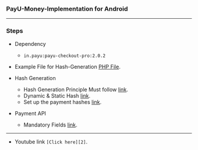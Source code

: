 
### PayU-Money-Implementation for Android
----------
### Steps
- Dependency 
  - `in.payu:payu-checkout-pro:2.0.2`
- Example File for Hash-Generation [PHP File][1].
  

- Hash Generation
  - Hash Generation Principle Must follow [link][3].
  - Dynamic & Static Hash [link][4].
  - Set up the payment hashes [link][5].
  
  
- Payment API 
  - Mandatory Fields [link][5].
---------
- Youtube link `[Click here][2]`.

 [1]: https://github.com/saxenahysm/PayU-Money-Android-Java/blob/master/payUMoneyHashGenerater.php
 [2]: https://www.youtube.com/watch?v=GvaoZC6jMIE
 [3]: https://payumobile.gitbook.io/sdk-integration/hash-generation
 [4]: https://payumobile.gitbook.io/sdk-integration/android/payucheckoutpro/hash-details
 [5]: https://payumobile.gitbook.io/sdk-integration/android/payucheckoutpro/set-up-the-payment-hashes
 [6]: https://devguide.payu.in/api/payments/payment-api/


